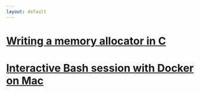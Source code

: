 ```yaml
---
layout: default
---
```


# [Writing a memory allocator in C](alloc.md)

# [Interactive Bash session with Docker on Mac](docker-bash.md)
